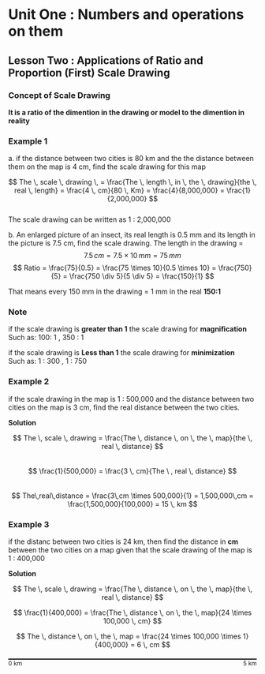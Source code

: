 # Unit One : Numbers and operations on them
## Lesson Two : Applications of Ratio and Proportion (First) Scale Drawing  

### Concept of Scale Drawing  

**It is a ratio of the dimention in the drawing or model to the dimention in reality**  


### Example 1  

a. if the distance between two cities is 80 km and the the distance between them on the map is 4 cm, find the scale drawing for this map  

$$ The \, scale \, drawing \, = \frac{The \, length \, in \, the \, drawing}{the \, real \, length} = \frac{4 \, cm}{80 \, Km} = \frac{4}{8,000,000} = \frac{1}{2,000,000} $$  
The scale drawing can be written as 1 : 2,000,000


b. An enlarged picture of an insect, its real length is 0.5 mm and its length in the picture is 7.5 cm, find the scale drawing.
   The length in the drawing = 
   $$ 7.5 \, cm = 7.5 \times 10 \, mm = 75 \, mm $$
   $$ Ratio = \frac{75}{0.5} = \frac{75 \times 10}{0.5 \times 10} = \frac{750}{5} = \frac{750 \div 5}{5 \div 5} = \frac{150}{1} $$
   
   That means every 150 mm in the drawing = 1 mm in the real **150:1**

### Note  
if the scale drawing is **greater than 1** the scale drawing for **magnification**  
Such as: 100: 1 , 350 : 1  

if the scale drawing is **Less than 1** the scale drawing for **minimization**  
Such as: 1 : 300 , 1 : 750  


### Example 2  

if the scale drawing in the map is 1 : 500,000 and the distance between two cities on the map is 3 cm, find the real distance between the two cities.  

**Solution**  

$$ The \, scale \, drawing = \frac{The \, distance \, on \, the \, map}{the \, real \, distance} $$  
$$ \frac{1}{500,000} = \frac{3 \, cm}{The \ , real \, distance} $$  
$$ The\,real\,distance = \frac{3\,cm \times 500,000}{1} = 1,500,000\,cm = \frac{1,500,000}{100,000} = 15 \, km $$  


### Example 3  

if the distanc between two cities is 24 km, then find the distance in **cm** between the two cities on a map given that the scale drawing of the map is 1 : 400,000  

**Solution**  

$$ The \, scale \, drawing = \frac{The \, distance \, on \, the \, map}{the \, real \, distance} $$  

$$ \frac{1}{400,000} = \frac{The \, distance \, on \, the \, map}{24 \times 100,000 \, cm} $$

$$ The \, distance \, on \, the \, map = \frac{24 \times 100,000 \times 1}{400,000} = 6 \, cm $$  

<div style="border-top: 2px solid black; width: 100%; margin: 20px 0;">
  <span style="font-size: 12px;">0 km</span>
  <span style="float: right; font-size: 12px;">5 km</span>
</div>
